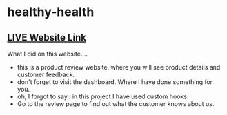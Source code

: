 # healthy-health

## [LIVE Website Link](https://product-review-hh.netlify.app/)

What I did on this website....

- this is a product review website. where you will see product details and customer feedback.
- don't forget to visit the dashboard. Where I have done something for you.
- oh, I forgot to say.. in this project I have used custom hooks.
- Go to the review page to find out what the customer knows about us.
